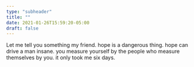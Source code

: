 ```yaml
---
type: "subheader"
title: ""
date: 2021-01-26T15:59:20-05:00
draft: false
---
```


Let me tell you something my friend. hope is a dangerous thing. hope can drive a man insane. you measure yourself by the people who measure themselves by you. it only took me six days.